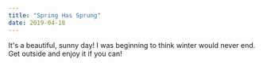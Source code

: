 ```yaml
---
title: "Spring Has Sprung"
date: 2019-04-18
---
```


It's a beautiful, sunny day!  I was beginning to think winter would never end.  Get outside and enjoy it if you can!
